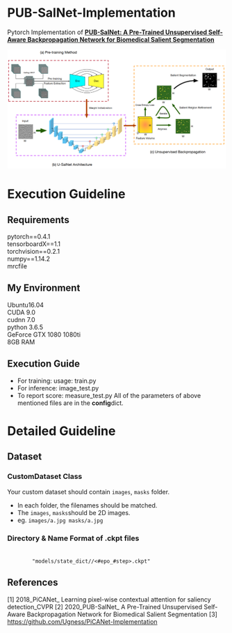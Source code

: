 # PUB-SalNet-Implementation
Pytorch Implementation of [**PUB-SalNet: A Pre-Trained Unsupervised Self-Aware Backpropagation Network for Biomedical Salient Segmentation**](https://www.mdpi.com/1999-4893/13/5/126/htm)

![The Overview Framework.png](readme_images/The_Overview_Framework.png)

# Execution Guideline
## Requirements
pytorch==0.4.1  
tensorboardX==1.1  
torchvision==0.2.1  
numpy==1.14.2  
mrcfile

## My Environment
Ubuntu16.04  
CUDA 9.0  
cudnn 7.0  
python 3.6.5  
GeForce GTX 1080 1080ti  
8GB RAM

## Execution Guide
- For training: usage: train.py
- For inference:  image_test.py
- To report score:  measure_test.py
All of the parameters of above mentioned files are in the **config**dict.

# Detailed Guideline
## Dataset
### CustomDataset Class
Your custom dataset should contain `images`, `masks` folder.
  - In each folder, the filenames should be matched. 
  - The `images`, `masks`should be 2D images.
  - eg. ```images/a.jpg masks/a.jpg```

### Directory & Name Format of .ckpt files
<code>
        "models/state_dict/<datetime(Month,Date,Hour,Minute)>/<#epo_#step>.ckpt"
</code>

##  References
[1] 2018_PiCANet_ Learning pixel-wise contextual attention for saliency detection_CVPR
[2] 2020_PUB-SalNet_ A Pre-Trained Unsupervised Self-Aware Backpropagation Network for Biomedical Salient Segmentation
[3] https://github.com/Ugness/PiCANet-Implementation
